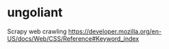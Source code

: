 # ungoliant
Scrapy web crawling https://developer.mozilla.org/en-US/docs/Web/CSS/Reference#Keyword_index
